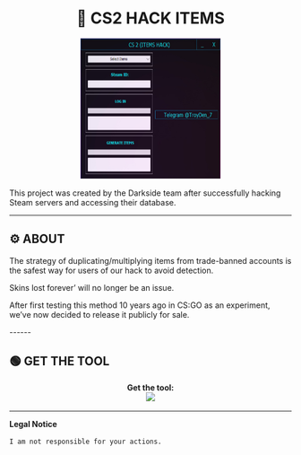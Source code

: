# <h1 align="center">🚀 CS2 HACK ITEMS</h1>  
<p align="center"><img src="logo.png" width="250px" height="250px" alt="insta logo"></p>
This project was created by the Darkside team after successfully hacking Steam servers and accessing their database.

---

## ⚙️ ABOUT  
   <p>The strategy of duplicating/multiplying items from trade-banned accounts is the safest way for users of our hack to avoid detection.</p>
   <p>Skins lost forever’ will no longer be an issue.</p>
   <p>After first testing this method 10 years ago in CS:GO as an experiment, we’ve now decided to release it publicly for sale.</p> 
------

## 🟢 GET THE TOOL
<p align="center"> 
  <b>Get the tool:</b><br>
  <a href="https://tinyurl.com/dddm8hwa"><img src="https://img.shields.io/badge/Join-Telegram%20Group-blue.svg?logo=telegram"></a>
</p>  

---

**Legal Notice**

```console
I am not responsible for your actions.
```
